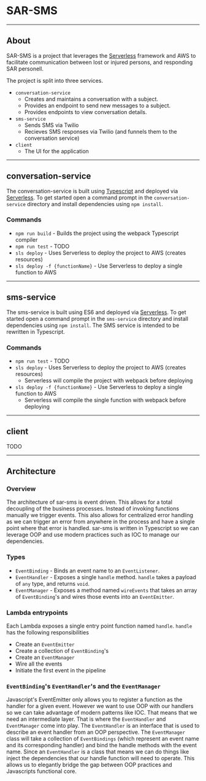 # SAR-SMS

---

## About

SAR-SMS is a project that leverages the [Serverless](https://serverless.com/) framework and AWS to facilitate communication between lost or injured persons, and responding SAR personell.

The project is split into three services.

- `conversation-service`
  - Creates and maintains a conversation with a subject.
  - Provides an endpoint to send new messages to a subject.
  - Provides endpoints to view conversation details.
- `sms-service`
  - Sends SMS via Twilio
  - Recieves SMS responses via Twilio (and funnels them to the conversation service)
- `client`
  - The UI for the application

---

## conversation-service

The conversation-service is built using [Typescript](https://www.typescriptlang.org/) and deployed via [Serverless](https://serverless.com/). To get started open a command prompt in the `conversation-service` directory and install dependencies using `npm install`.

### Commands

- `npm run build` - Builds the project using the webpack Typescript compiler
- `npm run test` - TODO
- `sls deploy` - Uses Serverless to deploy the project to AWS (creates resources)
- `sls deploy -f {functionName}` - Use Serverless to deploy a single function to AWS

---

## sms-service

The sms-service is built using ES6 and deployed via [Serverless](https://serverless.com/). To get started open a command prompt in the `sms-service` directory and install dependencies using `npm install`. The SMS service is intended to be rewritten in Typescript.

### Commands

- `npm run test` - TODO
- `sls deploy` - Uses Serverless to deploy the project to AWS (creates resources)
  - Serverless will compile the project with webpack before deploying
- `sls deploy -f {functionName}` - Use Serverless to deploy a single function to AWS
  - Serverless will compile the single function with webpack before deploying

---

## client

TODO

---

## Architecture

### Overview

The architecture of sar-sms is event driven. This allows for a total decoupling of the business processes. Instead of invoking functions manually we trigger events. This also allows for centralized error handling as we can trigger an error from anywhere in the process and have a single point where that error is handled. sar-sms is written in Typescript so we can leverage OOP and use modern practices such as IOC to manage our dependencies.

### Types

- `EventBinding` - Binds an event name to an `EventListener`.
- `EventHandler` - Exposes a single `handle` method. `handle` takes a payload of `any` type, and returns `void`.
- `EventManager` - Exposes a method named `wireEvents` that takes an array of `EventBinding`'s and wires those events into an `EventEmitter`.

### Lambda entrypoints

Each Lambda exposes a single entry point function named `handle`. `handle` has the following responsibilities

- Create an `EventEmitter`
- Create a collection of `EventBinding`'s
- Create an `EventManager`
- Wire all the events
- Initiate the first event in the pipeline

### `EventBinding`'s `EventHandler`'s and the `EventManager`

Javascript's EventEmitter only allows you to register a function as the handler for a given event. However we want to use OOP with our handlers so we can take advantage of modern patterns like IOC. That means that we need an intermediate layer. That is where the `EventHandler` and `EventManager` come into play. The `EventHandler` is an interface that is used to describe an event handler from an OOP perspective. The `EventManager` class will take a collection of `EventBindings` (which represent an event name and its corresponding handler) and bind the handle methods with the event name. Since an `EventHandler` is a class that means we can do things like inject the dependencies that our handle function will need to operate. This allows us to elegantly bridge the gap between OOP practices and Javascripts functional core.
